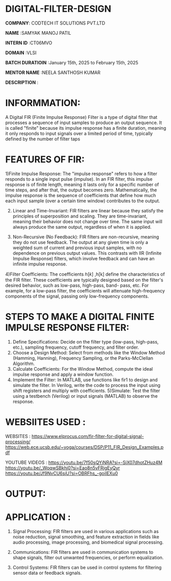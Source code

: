 # DIGITAL-FILTER-DESIGN

**COMPANY**: CODTECH IT SOLUTIONS PVT.LTD

**NAME** :SAMYAK MANOJ PATIL

**INTERN ID** :CT06MVO

**DOMAIN** :VLSI

**BATCH DURATIOIN** :January 15th, 2025 to February 15th, 2025

**MENTOR NAME** :NEELA SANTHOSH KUMAR

**DESCRIPTION** :
 # INFORMMATION:
   A Digital FIR (Finite Impulse Response) Filter is a type of digital filter that processes a sequence of input samples to produce an output sequence. It is called "finite" because its impulse response has a finite duration, meaning it only responds to input signals over a limited period of time, typically defined by the number of filter taps 

# FEATURES OF FIR:
 
  1)Finite Impulse Response:
    The "impulse response" refers to how a filter responds to a single input pulse (impulse). In an FIR filter, this impulse response is of finite length, meaning it lasts only for a specific        number of time steps, and after that, the output becomes zero.
    Mathematically, the impulse response is the sequence of coefficients that define how much each input sample (over a certain time window) contributes to the output.
    
  2) Linear and Time-Invariant:
    FIR filters are linear because they satisfy the principles of superposition and scaling.
    They are time-invariant, meaning their behavior does not change over time. The same input will always produce the same output, regardless of when it is applied.

  3) Non-Recursive (No Feedback):
    FIR filters are non-recursive, meaning they do not use feedback. The output at any given time is only a weighted sum of current and previous input samples, with no dependence on previous         output values.
    This contrasts with IIR (Infinite Impulse Response) filters, which involve feedback and can have an infinite impulse response.

  4)Filter Coefficients:
    The coefficients ℎ[𝑘] ,h[k] define the characteristics of the FIR filter. These coefficients are typically designed based on the filter's desired behavior, such as low-pass, high-pass, band-     pass, etc.
    For example, for a low-pass filter, the coefficients will attenuate high-frequency components of the signal, passing only low-frequency components.

# STEPS TO MAKE A DIGITAL FINITE IMPULSE RESPONSE FILTER:
  1) Define Specifications: Decide on the filter type (low-pass, high-pass, etc.), sampling frequency, cutoff frequency, and filter order.
  2) Choose a Design Method: Select from methods like the Window Method (Hamming, Hanning), Frequency Sampling, or the Parks-McClellan Algorithm.
  3) Calculate Coefficients: For the Window Method, compute the ideal impulse response and apply a window function.
  4) Implement the Filter:
      In MATLAB, use functions like fir1 to design and simulate the filter.
      In Verilog, write the code to process the input using shift registers and multiply with coefficients.
  5)Simulate: Test the filter using a testbench (Verilog) or input signals (MATLAB) to observe the response.

# WEBSIITES USED :
WEBSITES :
https://www.elprocus.com/fir-filter-for-digital-signal-processing/
https://web.ece.ucsb.edu/~yoga/courses/DSP/P11_FIR_Design_Examples.pdf

YOUTUBE VIDEOS :
https://youtu.be/7f50sQYjNRA?si=-SiX07dhotZHuz4M
https://youtu.be/_WoqwSBkhj0?si=Eao8n5vFRjgEyQyr
https://youtu.be/Jf9NvCU6siU?si=OBRFhs_-goiIEXu0

# OUTPUT:


# APPLICATION :
 
  1) Signal Processing: FIR filters are used in various applications such as noise reduction, signal smoothing, and feature extraction in fields like audio processing, image processing, and           biomedical signal processing.

  2) Communications: FIR filters are used in communication systems to shape signals, filter out unwanted frequencies, or perform equalization.

  3) Control Systems: FIR filters can be used in control systems for filtering sensor data or feedback signals.

   
